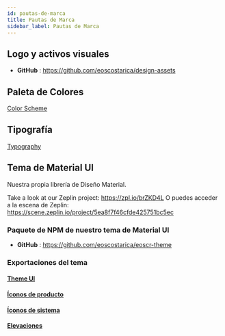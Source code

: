 ```yaml
---
id: pautas-de-marca
title: Pautas de Marca
sidebar_label: Pautas de Marca
---
```


## Logo y activos visuales

- **GitHub** : https://github.com/eoscostarica/design-assets

## Paleta de Colores

[Color Scheme](https://github.com/eoscostarica/eoscr-mui-library/blob/master/exports/Color_Scheme.pdf)

## Tipografía

[Typography](https://github.com/eoscostarica/eoscr-mui-library/blob/master/exports/Typography_Scale.pdf) 

## Tema de Material UI

Nuestra propia librería de Diseño Material.

Take a look at our Zeplin project: https://zpl.io/brZKD4L
O puedes acceder a la escena de Zeplin: https://scene.zeplin.io/project/5ea8f7f46cfde425751bc5ec

### Paquete de NPM de nuestro tema de Material UI

- **GitHub** : https://github.com/eoscostarica/eoscr-theme

### Exportaciones del tema
#### [Theme UI](https://github.com/eoscostarica/eoscr-mui-library/blob/master/exports/Theme_UI.pdf)
#### [Íconos de producto](https://github.com/eoscostarica/eoscr-mui-library/blob/master/exports/System_Icons.pdf)
#### [Íconos de sistema](https://github.com/eoscostarica/eoscr-mui-library/blob/master/exports/Color_Scheme.pdf)
#### [Elevaciones](https://github.com/eoscostarica/eoscr-mui-library/blob/master/exports/Elevation.pdf)